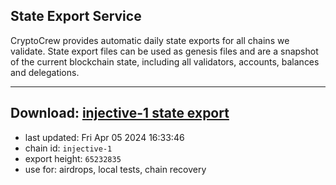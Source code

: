 ## State Export Service
CryptoCrew provides automatic daily state exports for all chains we validate. State export files can be used as genesis files and are a snapshot of the current blockchain state, including all validators, accounts, balances and delegations.

---
**Download: [injective-1 state export](https://dl-eu2.ccvalidators.com/SERVICE/injective/injective-1_export_65232835.json)**
---

- last updated: Fri Apr 05 2024 16:33:46
- chain id: `injective-1`
- export height: `65232835`
- use for: airdrops, local tests, chain recovery
